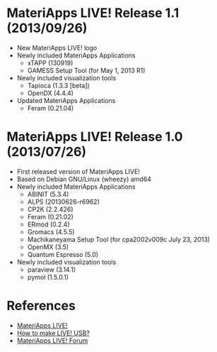 MateriApps LIVE! Release 1.1 (2013/09/26)
========================================

  - New MateriApps LIVE! logo
  - Newly included MateriApps Applications
     * xTAPP (130919)
     * GAMESS Setup Tool (for May 1, 2013 R1)
  - Newly included visualization tools
     * Tapioca (1.3.3 [beta])
     * OpenDX (4.4.4)
  - Updated MateriApps Applications
     * Feram (0.21.04)

MateriApps LIVE! Release 1.0 (2013/07/26)
========================================

  - First released version of MateriApps LIVE!
  - Based on Debian GNU/Linux (wheezy) amd64
  - Newly included MateriApps Applications
     * ABINIT (5.3.4)
     * ALPS (20130626-r6962)
     * CP2K (2.2.426)
     * Feram (0.21.02)
     * ERmod (0.2.4)
     * Gromacs (4.5.5)
     * Machikaneyama Setup Tool (for cpa2002v009c July 23, 2013)
     * OpenMX (3.5)
     * Quantum Espresso (5.0)
  - Newly included visualization tools
     * paraview (3.14.1)
     * pymol (1.5.0.1)

References
==========

 - [MateriApps LIVE!](http://cmsi.github.io/MateriAppsLive)
 - [How to make LIVE! USB?](http://github.com/cmsi/MateriAppsLive/wiki/How-to-make-Live-USB)
 - [MateriApps LIVE! Forum](http://ma.cms-initiative.jp/ja/community/materiapps-messageboard/materiapps-live)
